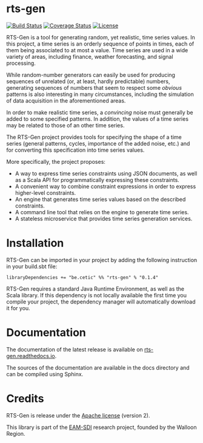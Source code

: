 # rts-gen

[![Build Status](https://travis-ci.org/cetic/rts-gen.svg?branch=master)](https://travis-ci.org/cetic/rts-gen) 
[![Coverage Status](https://coveralls.io/repos/github/cetic/rts-gen/badge.svg?branch=master)](https://coveralls.io/github/cetic/rts-gen?branch=master)
[![License](http://img.shields.io/:license-Apache%202-blue.svg)](http://www.apache.org/licenses/LICENSE-2.0.txt)


RTS-Gen is a tool for generating random, yet realistic, time series values. In this project, a time series is an orderly sequence of
points in times, each of them being associated to at most a value. Time series are used in a wide variety of areas,
including finance, weather forecasting, and signal processing.

While random-number generators can easily be used for producing sequences of unrelated (or, at least, hardly predictable) numbers,
generating sequences of numbers that seem to respect some *obvious* patterns is also interesting in many circumstances,
including the simulation of data acquisition in the aforementioned areas.

In order to make realistic time series, a *convincing* noise must generally be added to some specified patterns.
In addition, the values of a time series may be related to those of an other time series.

The RTS-Gen project provides tools for specifying the shape of a time series (general patterns, cycles, importance of the added noise, etc.)
and for converting this specification into time series values.

More specifically, the project proposes:

- A way to express time series constraints using JSON documents, as well as a Scala API for programmatically expressing these constraints.
- A convenient way to combine constraint expressions in order to express higher-level constraints. 
- An engine that generates time series values based on the described constraints.
- A command line tool that relies on the engine to generate time series.
- A stateless microservice that provides time series generation services.   


# Installation

RTS-Gen can be imported in your project by adding the following instruction in your build.sbt file:

```
libraryDependencies += "be.cetic" %% "rts-gen" % "0.1.4"
```

RTS-Gen requires a standard Java Runtime Environment, as well as the Scala library. 
If this dependency is not locally available the first time you compile your project, the dependency manager will automatically download it for you.
 
# Documentation

The documentation of the latest release is available on [rts-gen.readthedocs.io](https://rts-gen.readthedocs.io).

The sources of the documentation are available in the docs directory and can be compiled using Sphinx.

# Credits

RTS-Gen is release under the [Apache license](http://www.apache.org/licenses/) (version 2). 

This library is part of the [EAM-SDI](https://www.cetic.be/EAM-SDI-2301) research project, founded by the Walloon Region.
